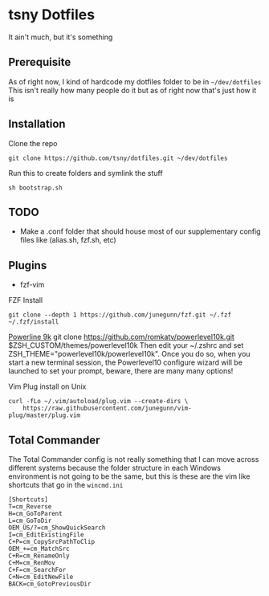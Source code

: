 # tsny Dotfiles

It ain't much, but it's something

## Prerequisite

As of right now, I kind of hardcode my dotfiles folder to be in `~/dev/dotfiles`
This isn't really how many people do it but as of right now that's just how it is

## Installation

Clone the repo
```
git clone https://github.com/tsny/dotfiles.git ~/dev/dotfiles
```

Run this to create folders and symlink the stuff

```
sh bootstrap.sh
```

## TODO

- Make a .conf folder that should house most of our supplementary config files like
(alias.sh, fzf.sh, etc)

## Plugins
* fzf-vim

FZF Install
```
git clone --depth 1 https://github.com/junegunn/fzf.git ~/.fzf
~/.fzf/install
```

[Powerline 9k](https://gist.github.com/kevin-smets/8568070)
git clone https://github.com/romkatv/powerlevel10k.git $ZSH_CUSTOM/themes/powerlevel10k
Then edit your ~/.zshrc and set ZSH_THEME="powerlevel10k/powerlevel10k". Once you do so, when you start a new terminal session, the Powerlevel10 configure wizard will be launched to set your prompt, beware, there are many many options!



Vim Plug install on Unix
```
curl -fLo ~/.vim/autoload/plug.vim --create-dirs \
    https://raw.githubusercontent.com/junegunn/vim-plug/master/plug.vim
```

## Total Commander

The Total Commander config is not really something that I can move across different systems because the 
folder structure in each Windows environment is not going to be the same, but this is these are the vim like 
shortcuts that go in the `wincmd.ini`

```
[Shortcuts]
T=cm_Reverse
H=cm_GoToParent
L=cm_GoToDir
OEM_US/?=cm_ShowQuickSearch
I=cm_EditExistingFile
C+P=cm_CopySrcPathToClip
OEM_+=cm_MatchSrc
C+R=cm_RenameOnly
C+M=cm_RenMov
C+F=cm_SearchFor
C+N=cm_EditNewFile
BACK=cm_GotoPreviousDir
```

